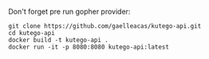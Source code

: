 Don't forget pre run gopher provider:

```
git clone https://github.com/gaelleacas/kutego-api.git
cd kutego-api
docker build -t kutego-api .
docker run -it -p 8080:8080 kutego-api:latest
```